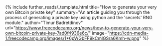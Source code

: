 {%
  include further_reads/_template.html
  title="How to generate your very own Bitcoin private key"
  summary="An article guiding you through the process of generating a private key using python and the 'secrets' RNG module."
  author="Timur Badretdinov"
  url="https://www.freecodecamp.org/news/how-to-generate-your-very-own-bitcoin-private-key-7ad0f4936e6c/"
  image="https://cdn-media-1.freecodecamp.org/images/1*6pWGbFF9kCmlGSra6Kmh-w.png"
%}
